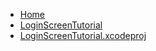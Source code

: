 <!-- docs/_sidebar.md -->
- [Home](/)
- [LoginScreenTutorial](devassistDocs/docs/devassistDocs/Tutorials/LoginScreenTutorial/LoginScreenTutorial/)
- [LoginScreenTutorial.xcodeproj](devassistDocs/docs/devassistDocs/Tutorials/LoginScreenTutorial/LoginScreenTutorial.xcodeproj/)